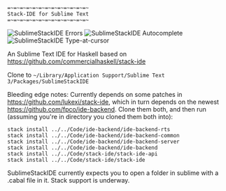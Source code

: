 ```
=~=~=~=~=~=~=~=~=~=~=~=~=~
Stack-IDE for Sublime Text
=~=~=~=~=~=~=~=~=~=~=~=~=~
```


![SublimeStackIDE Errors](http://lukexi.github.io/RawhideErrors.png)
![SublimeStackIDE Autocomplete](http://lukexi.github.io/RawhideAutocomplete.png)
![SublimeStackIDE Type-at-cursor](http://lukexi.github.io/RawhideTypeAtCursor.png)




An Sublime Text IDE for Haskell based on
https://github.com/commercialhaskell/stack-ide

Clone to
`~/Library/Application Support/Sublime Text 3/Packages/SublimeStackIDE`

Bleeding edge notes:
Currently depends on some patches in https://github.com/lukexi/stack-ide,
which in turn depends on the newest https://github.com/fpco/ide-backend.
Clone them both, and then run (assuming you're in directory you cloned them both into):
```
stack install ../../Code/ide-backend/ide-backend-rts
stack install ../../Code/ide-backend/ide-backend-common
stack install ../../Code/ide-backend/ide-backend-server
stack install ../../Code/ide-backend/ide-backend
stack install ../../Code/stack-ide/stack-ide-api
stack install ../../Code/stack-ide/stack-ide
```
SublimeStackIDE currently expects you to open a folder in sublime with a .cabal file in it.
Stack support is underway.
